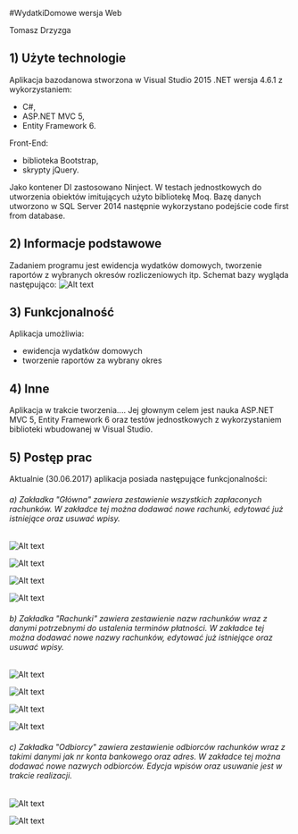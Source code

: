 ﻿#WydatkiDomowe wersja Web

Tomasz Drzyzga
 
## 1) Użyte technologie
Aplikacja bazodanowa stworzona w Visual Studio 2015 .NET wersja 4.6.1 z wykorzystaniem:
- C#, 
- ASP.NET MVC 5, 
- Entity Framework 6.

Front-End:
- biblioteka Bootstrap,
- skrypty jQuery. 

Jako kontener DI zastosowano Ninject. W testach jednostkowych do utworzenia obiektów imitujących użyto bibliotekę Moq. 
Bazę danych utworzono w SQL Server 2014 następnie wykorzystano podejście code first from database.
## 2) Informacje podstawowe
Zadaniem programu jest ewidencja wydatków domowych, tworzenie raportów z wybranych okresów rozliczeniowych itp.
Schemat bazy wygląda następująco:
![Alt text](WydatkiDomoweWeb.Domain/Image/HouseholdExpenses.png)
## 3) Funkcjonalność
Aplikacja umożliwia:
- ewidencja wydatków domowych
- tworzenie raportów za wybrany okres

## 4) Inne
Aplikacja w trakcie tworzenia.... Jej głownym celem jest nauka ASP.NET MVC 5, Entity Framework 6 oraz testów jednostkowych z wykorzystaniem biblioteki wbudowanej w Visual Studio.  

## 5) Postęp prac
Aktualnie (30.06.2017) aplikacja posiada następujące funkcjonalności:
###### a) Zakładka "Główna" zawiera zestawienie wszystkich zapłaconych rachunków. W zakładce tej można dodawać nowe rachunki, edytować już istniejące oraz usuwać wpisy.

![Alt text](WydatkiDomoweWeb.Domain/Image/Home.PNG)

![Alt text](WydatkiDomoweWeb.Domain/Image/AddBill.PNG)

![Alt text](WydatkiDomoweWeb.Domain/Image/EditBill.PNG)

![Alt text](WydatkiDomoweWeb.Domain/Image/DeleteBill.PNG)

###### b) Zakładka "Rachunki" zawiera zestawienie nazw rachunków wraz z danymi potrzebnymi do ustalenia terminów płatności. W zakładce tej można dodawać nowe nazwy rachunków, edytować już istniejące oraz usuwać wpisy.

![Alt text](WydatkiDomoweWeb.Domain/Image/BillsNames.PNG)

![Alt text](WydatkiDomoweWeb.Domain/Image/AddBillName.PNG)

![Alt text](WydatkiDomoweWeb.Domain/Image/EditBillName.PNG)

![Alt text](WydatkiDomoweWeb.Domain/Image/DeleteBillName.PNG)

###### c) Zakładka "Odbiorcy" zawiera zestawienie odbiorców rachunków wraz z takimi danymi jak nr konta bankowego oraz adres. W zakładce tej można dodawać nowe nazwych odbiorców. Edycja wpisów oraz usuwanie jest w trakcie realizacji.

![Alt text](WydatkiDomoweWeb.Domain/Image/Recipients.PNG)

![Alt text](WydatkiDomoweWeb.Domain/Image/AddRecipient.PNG)

